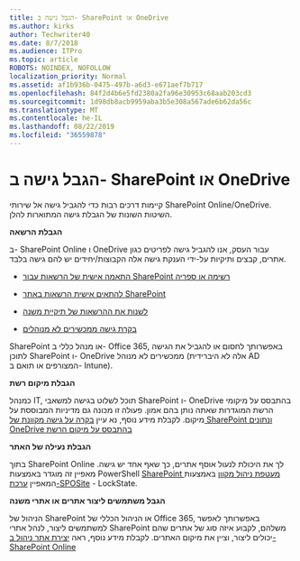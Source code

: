 ```yaml
---
title: הגבל גישה ב- SharePoint או OneDrive
ms.author: kirks
author: Techwriter40
ms.date: 8/7/2018
ms.audience: ITPro
ms.topic: article
ROBOTS: NOINDEX, NOFOLLOW
localization_priority: Normal
ms.assetid: af1b936b-0475-497b-a6d3-e671aef7b717
ms.openlocfilehash: 84f2d4b6e5fd2380a2fa96e30953c68aab203cd3
ms.sourcegitcommit: 1d98db8acb9959aba3b5e308a567ade6b62da56c
ms.translationtype: MT
ms.contentlocale: he-IL
ms.lasthandoff: 08/22/2019
ms.locfileid: "36559878"
---
```

# <a name="restrict-access-in-sharepoint-or-onedrive"></a>הגבל גישה ב- SharePoint או OneDrive

קיימות דרכים רבות כדי להגביל גישה אל שירותי SharePoint Online/OneDrive. השיטות השונות של הגבלת גישה המתוארות להלן. 

**הגבלת הרשאה**

ב- SharePoint Online ו OneDrive עבור העסק, אנו להגביל גישה לפריטים כגון אתרים, קבצים ותיקיות על-ידי הענקת גישה אלה הקבוצות/יחידים יש להם גישה בלבד.

- [התאמה אישית של הרשאות עבור SharePoint רשימה או ספריה](https://support.office.com/article/Customize-permissions-for-a-SharePoint-list-or-library-02d770f3-59eb-4910-a608-5f84cc297782)

- [להתאים אישית הרשאות באתר SharePoint](https://docs.microsoft.com/sharepoint/customize-sharepoint-site-permissions)

- [לשנות את ההרשאות של תיקיית משנה](https://support.office.com/article/Change-the-permissions-on-a-subfolder-5427BD7C-F20A-4F75-8CF2-5359DD45A1A6)

- [בקרת גישה ממכשירים לא מנוהלים](https://docs.microsoft.com/sharepoint/control-access-from-unmanaged-devices)

SharePoint או מנהל כללי ב- Office 365, באפשרותך לחסום או להגביל את הגישה לתוכן SharePoint ו- OneDrive ממכשירים לא מנוהל (אלה לא היברידית AD המצורפים או תואם ב- Intune).

**הגבלת מיקום רשת**

כמנהל IT, תוכל לשלוט בגישה למשאבי SharePoint ו- OneDrive בהתבסס על מיקומי הרשת המוגדרות שאתה נותן בהם אמון. פעולה זו מכונה גם מדיניות המבוססת על מיקום. לקבלת מידע נוסף, נא עיין [בקרה על גישה מקוונת של SharePoint ונתונים OneDrive בהתבסס על מיקום הרשת](https://docs.microsoft.com/sharepoint/control-access-based-on-network-location)

**הגבלת נעילה של האתר** 

בתוך SharePoint Online לך את היכולת לנעול אוסף אתרים, כך שאף אחד יש גישה. מאפיין זה מוגדר באמצעות PowerShell [SharePoint מעטפת ניהול מקוון](https://docs.microsoft.com/powershell/sharepoint/sharepoint-online/connect-sharepoint-online?view=sharepoint-ps) באמצעות המאפיין [ערכת-SPOSite](https://docs.microsoft.com/powershell/module/sharepoint-online/set-sposite?view=sharepoint-ps) - LockState.

**הגבל משתמשים ליצור אתרים או אתרי משנה**

הניהול של SharePoint או הניהול הכללי של Office 365, באפשרותך לאפשר למשתמשים ליצור, לנהל אתרי SharePoint משלהם, לקבוע איזה סוג של אתרים שהם יכולים ליצור, וציין את מיקום האתרים. לקבלת מידע נוסף, ראה [יצירת אתר ניהול ב- SharePoint Online](https://docs.microsoft.com/sharepoint/manage-site-creation)

